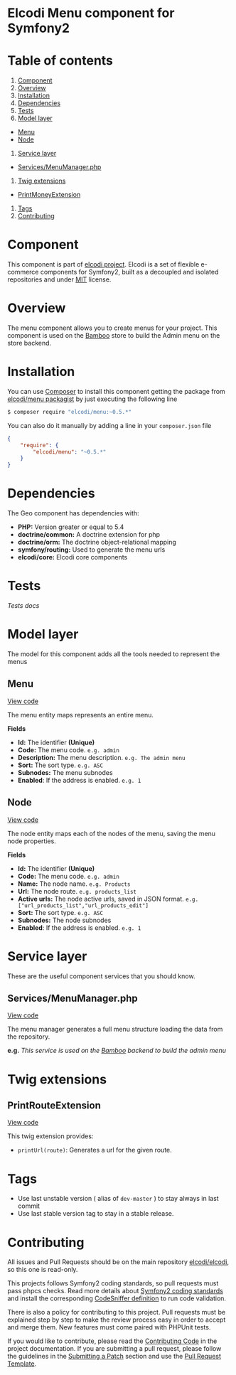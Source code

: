 Elcodi Menu component for Symfony2
==================================

# Table of contents

1. [Component](#component)
1. [Overview](#overview)
1. [Installation](#installation)
1. [Dependencies](#dependencies)
1. [Tests](#tests)
1. [Model layer](#model-layer)
  * [Menu](#menu)
  * [Node](#node)
1. [Service layer](#service-layer)
  * [Services/MenuManager.php](#servicesmenumanagerphp)
1. [Twig extensions](#twig-extensions)
  * [PrintMoneyExtension](#printroutextension)
1. [Tags](#tags)
1. [Contributing](#contributing)

# Component

This component is part of [elcodi project](https://github.com/elcodi).
Elcodi is a set of flexible e-commerce components for Symfony2, built as a
decoupled and isolated repositories and under
[MIT](http://opensource.org/licenses/MIT) license.

# Overview

The menu component allows you to create menus for your project.
This component is used on the [Bamboo] store to build the Admin menu on the
store backend.

# Installation

You can use [Composer] to install this component getting the package from
[elcodi/menu packagist](https://packagist.org/packages/elcodi/menu)  by just
executing the following line

``` bash
$ composer require "elcodi/menu:~0.5.*"
```

You can also do it manually by adding a line in your `composer.json` file

``` json
{
    "require": {
        "elcodi/menu": "~0.5.*"
    }
}

```

# Dependencies

The Geo component has dependencies with:
- **PHP:** Version greater or equal to 5.4
- **doctrine/common:** A doctrine extension for php
- **doctrine/orm:** The doctrine object-relational mapping
- **symfony/routing:** Used to generate the menu urls
- **elcodi/core:** Elcodi core components

# Tests

*Tests docs*

# Model layer

The model for this component adds all the tools needed to represent the menus

## Menu

[View code](https://github.com/elcodi/Menu/blob/master/Entity/Menu/Menu.php)

The menu entity maps represents an entire menu.

**Fields**
- **Id:** The identifier **(Unique)**
- **Code:** The menu code. `e.g. admin`
- **Description:** The menu description. `e.g. The admin menu`
- **Sort:** The sort type. `e.g. ASC`
- **Subnodes:** The menu subnodes
- **Enabled**: If the address is enabled. `e.g. 1`

## Node

[View code](https://github.com/elcodi/Menu/blob/master/Entity/Menu/Node.php)

The node entity maps each of the nodes of the menu, saving the menu node
properties.

**Fields**
- **Id:** The identifier **(Unique)**
- **Code:** The menu code. `e.g. admin`
- **Name:** The node name. `e.g. Products`
- **Url:** The node route. `e.g. products_list`
- **Active urls:** The node active urls, saved in JSON format.
`e.g. ["url_products_list","url_products_edit"]`
- **Sort:** The sort type. `e.g. ASC`
- **Subnodes:** The node subnodes
- **Enabled**: If the address is enabled. `e.g. 1`

# Service layer

These are the useful component services that you should know.

## Services/MenuManager.php

[View code](https://github.com/elcodi/Menu/blob/master/Services/MenuManager.php)

The menu manager generates a full menu structure loading the data from the
repository.

**e.g.** *This service is used on the [Bamboo] backend to build the admin menu*

# Twig extensions

## PrintRouteExtension

[View code](https://github.com/elcodi/Menu/blob/master/Twig/PrintRouteExtension.php)

This twig extension provides:
- `printUrl(route)`: Generates a url for the given route.

# Tags

* Use last unstable version ( alias of `dev-master` ) to stay always in last commit
* Use last stable version tag to stay in a stable release.

# Contributing

All issues and Pull Requests should be on the main repository
[elcodi/elcodi](https://github.com/elcodi/elcodi), so this one is read-only.

This projects follows Symfony2 coding standards, so pull requests must pass phpcs
checks. Read more details about
[Symfony2 coding standards](http://symfony.com/doc/current/contributing/code/standards.html)
and install the corresponding [CodeSniffer definition](https://github.com/escapestudios/Symfony2-coding-standard)
to run code validation.

There is also a policy for contributing to this project. Pull requests must
be explained step by step to make the review process easy in order to
accept and merge them. New features must come paired with PHPUnit tests.

If you would like to contribute, please read the [Contributing Code][1] in the project
documentation. If you are submitting a pull request, please follow the guidelines
in the [Submitting a Patch][2] section and use the [Pull Request Template][3].

[1]: http://symfony.com/doc/current/contributing/code/index.html
[2]: http://symfony.com/doc/current/contributing/code/patches.html#check-list
[3]: http://symfony.com/doc/current/contributing/code/patches.html#make-a-pull-request
[MIT]: (http://opensource.org/licenses/MIT)
[Composer]: (https://getcomposer.org/)
[Bamboo]: https://github.com/elcodi/bamboo
